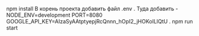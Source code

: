 npm install
В корень проекта добавить файл .env . Туда добавить - NODE_ENV=development PORT=8080 GOOGLE_API_KEY=AIzaSyAAtptyepjRcQnnn_hOpI2_jHOKoILlQtU .
npm run start
